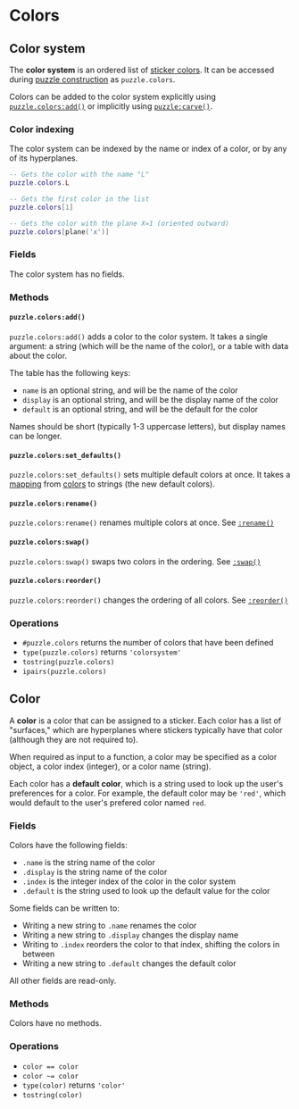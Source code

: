 # Colors

## Color system

The **color system** is an ordered list of [sticker colors](#color). It can be accessed during [puzzle construction](puzzle.md) as `puzzle.colors`.

Colors can be added to the color system explicitly using [`puzzle.colors:add()`](#puzzlecolorsadd) or implicitly using [`puzzle:carve()`](puzzle.md#puzzlecarve).

### Color indexing

The color system can be indexed by the name or index of a color, or by any of its hyperplanes.

```lua title="Examples of color indexing"
-- Gets the color with the name "L"
puzzle.colors.L

-- Gets the first color in the list
puzzle.colors[1]

-- Gets the color with the plane X=1 (oriented outward)
puzzle.colors[plane('x')]
```

### Fields

The color system has no fields.

### Methods

#### `puzzle.colors:add()`

`puzzle.colors:add()` adds a color to the color system. It takes a single argument: a string (which will be the name of the color), or a table with data about the color.

The table has the following keys:

- `name` is an optional string, and will be the name of the color
- `display` is an optional string, and will be the display name of the color
- `default` is an optional string, and will be the default for the color

Names should be short (typically 1-3 uppercase letters), but display names can be longer.

#### `puzzle.colors:set_defaults()`

`puzzle.colors:set_defaults()` sets multiple default colors at once. It takes a [mapping](../common.md#mappings) from [colors](#color) to strings (the new default colors).

#### `puzzle.colors:rename()`

`puzzle.colors:rename()` renames multiple colors at once. See [`:rename()`](../common.md#rename)

#### `puzzle.colors:swap()`

`puzzle.colors:swap()` swaps two colors in the ordering. See [`:swap()`](../common.md#swap)

#### `puzzle.colors:reorder()`

`puzzle.colors:reorder()` changes the ordering of all colors. See [`:reorder()`](../common.md#reorder)

### Operations

- `#puzzle.colors` returns the number of colors that have been defined
- `type(puzzle.colors)` returns `'colorsystem'`
- `tostring(puzzle.colors)`
- `ipairs(puzzle.colors)`

## Color

A **color** is a color that can be assigned to a sticker. Each color has a list of "surfaces," which are hyperplanes where stickers typically have that color (although they are not required to).

When required as input to a function, a color may be specified as a color object, a color index (integer), or a color name (string).

Each color has a **default color**, which is a string used to look up the user's preferences for a color. For example, the default color may be `'red'`, which would default to the user's prefered color named `red`.

### Fields

Colors have the following fields:

- `.name` is the string name of the color
- `.display` is the string name of the color
- `.index` is the integer index of the color in the color system
- `.default` is the string used to look up the default value for the color

Some fields can be written to:

- Writing a new string to `.name` renames the color
- Writing a new string to `.display` changes the display name
- Writing to `.index` reorders the color to that index, shifting the colors in between
- Writing a new string to `.default` changes the default color

All other fields are read-only.

### Methods

Colors have no methods.

### Operations

- `color == color`
- `color ~= color`
- `type(color)` returns `'color'`
- `tostring(color)`

[mapping]: ../common.md#mappings
